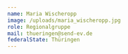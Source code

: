 ```yaml
---
name: Maria Wischeropp
image: /uploads/maria_wischeropp.jpg
role: Regionalgruppe
mail: thueringen@send-ev.de
federalState: Thüringen
---
```


